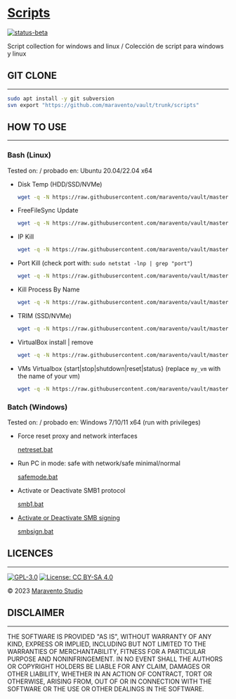 # [Scripts](https://www.maravento.com)

[![status-beta](https://img.shields.io/badge/status-beta-magenta.svg)](https://github.com/maravento/vault/tree/master/scripts)

Script collection for windows and linux / Colección de script para windows y linux

## GIT CLONE

---

```bash
sudo apt install -y git subversion
svn export "https://github.com/maravento/vault/trunk/scripts"
```

## HOW TO USE

---

### Bash (Linux)

Tested on: / probado en: Ubuntu 20.04/22.04 x64

- Disk Temp (HDD/SSD/NVMe)

  ```bash
  wget -q -N https://raw.githubusercontent.com/maravento/vault/master/scripts/bash/disktemp.sh && sudo chmod +x disktemp.sh && sudo ./disktemp.sh
  ```

- FreeFileSync Update

  ```bash
  wget -q -N https://raw.githubusercontent.com/maravento/vault/master/scripts/bash/ffsupdate.sh && sudo chmod +x ffsupdate.sh && sudo ./ffsupdate.sh
  ```

- IP Kill

  ```bash
  wget -q -N https://raw.githubusercontent.com/maravento/vault/master/scripts/bash/ipkill.sh && sudo chmod +x ipkill.sh && sudo ./ipkill.sh
  ```

- Port Kill (check port with: `sudo netstat -lnp | grep "port"`)

  ```bash
  wget -q -N https://raw.githubusercontent.com/maravento/vault/master/scripts/bash/portkill.sh && sudo chmod +x portkill.sh && sudo ./portkill.sh
  ```

- Kill Process By Name

  ```bash
  wget -q -N https://raw.githubusercontent.com/maravento/vault/master/scripts/bash/pskill.sh && sudo chmod +x pskill.sh && sudo ./pskill.sh
  ```

- TRIM (SSD/NVMe)

  ```bash
  wget -q -N https://raw.githubusercontent.com/maravento/vault/master/scripts/bash/trim.sh && sudo chmod +x trim.sh && sudo ./trim.sh
  ```

- VirtualBox install | remove

  ```bash
  wget -q -N https://raw.githubusercontent.com/maravento/vault/master/scripts/bash/vbox.sh && sudo chmod +x vbox.sh && sudo ./vbox.sh
  ```

- VMs Virtualbox {start|stop|shutdown|reset|status} (replace `my_vm` with the name of your vm)

  ```bash
  wget -q -N https://raw.githubusercontent.com/maravento/vault/master/scripts/bash/vm.sh && sudo chmod +x vm.sh && sudo ./vm.sh start
  ```

### Batch (Windows)

Tested on: / probado en: Windows 7/10/11 x64 (run with privileges)

- Force reset proxy and network interfaces

  [netreset.bat](https://raw.githubusercontent.com/maravento/vault/master/scripts/batch/netreset.bat)

- Run PC in mode: safe with network/safe minimal/normal

  [safemode.bat](https://raw.githubusercontent.com/maravento/vault/master/scripts/batch/safemode.bat)

- Activate or Deactivate SMB1 protocol

  [smb1.bat](https://raw.githubusercontent.com/maravento/vault/master/scripts/batch/smb1.bat)

- [Activate or Deactivate SMB signing](https://learn.microsoft.com/en-us/troubleshoot/windows-server/networking/overview-server-message-block-signing)

  [smbsign.bat](https://raw.githubusercontent.com/maravento/vault/master/scripts/batch/smbsign.bat)

## LICENCES

---

[![GPL-3.0](https://img.shields.io/badge/License-GPLv3-blue.svg)](https://www.gnu.org/licenses/gpl.txt)
[![License: CC BY-SA 4.0](https://img.shields.io/badge/License-CC_BY--SA_4.0-lightgrey.svg)](https://creativecommons.org/licenses/by-sa/4.0/)

© 2023 [Maravento Studio](https://www.maravento.com)

## DISCLAIMER

---

THE SOFTWARE IS PROVIDED "AS IS", WITHOUT WARRANTY OF ANY KIND, EXPRESS OR IMPLIED, INCLUDING BUT NOT LIMITED TO THE WARRANTIES OF MERCHANTABILITY, FITNESS FOR A PARTICULAR PURPOSE AND NONINFRINGEMENT. IN NO EVENT SHALL THE AUTHORS OR COPYRIGHT HOLDERS BE LIABLE FOR ANY CLAIM, DAMAGES OR OTHER LIABILITY, WHETHER IN AN ACTION OF CONTRACT, TORT OR OTHERWISE, ARISING FROM, OUT OF OR IN CONNECTION WITH THE SOFTWARE OR THE USE OR OTHER DEALINGS IN THE SOFTWARE.
